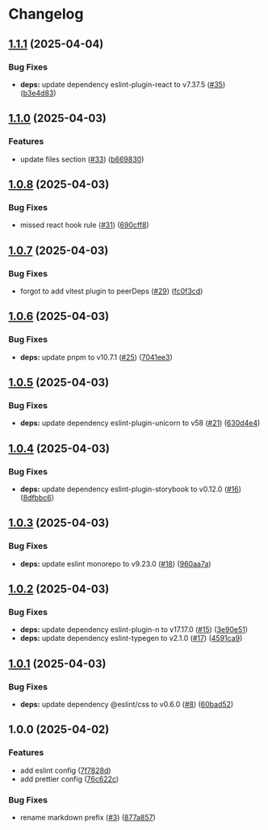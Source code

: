 # Changelog

## [1.1.1](https://github.com/re-taro/configs/compare/v1.1.0...v1.1.1) (2025-04-04)


### Bug Fixes

* **deps:** update dependency eslint-plugin-react to v7.37.5 ([#35](https://github.com/re-taro/configs/issues/35)) ([b3e4d83](https://github.com/re-taro/configs/commit/b3e4d833f2454801fbca7f70899dfa8441ac4347))

## [1.1.0](https://github.com/re-taro/configs/compare/v1.0.8...v1.1.0) (2025-04-03)


### Features

* update files section ([#33](https://github.com/re-taro/configs/issues/33)) ([b669830](https://github.com/re-taro/configs/commit/b6698308f0e1ee265357cbe7870c2f80a1b7a9f9))

## [1.0.8](https://github.com/re-taro/configs/compare/v1.0.7...v1.0.8) (2025-04-03)


### Bug Fixes

* missed react hook rule ([#31](https://github.com/re-taro/configs/issues/31)) ([690cff8](https://github.com/re-taro/configs/commit/690cff8fec8bc7656aa59ab273db36379b4d4f3c))

## [1.0.7](https://github.com/re-taro/configs/compare/v1.0.6...v1.0.7) (2025-04-03)


### Bug Fixes

* forgot to add vitest plugin to peerDeps ([#29](https://github.com/re-taro/configs/issues/29)) ([fc0f3cd](https://github.com/re-taro/configs/commit/fc0f3cdeff29c418168ac70e628413f82c7d066c))

## [1.0.6](https://github.com/re-taro/configs/compare/v1.0.5...v1.0.6) (2025-04-03)


### Bug Fixes

* **deps:** update pnpm to v10.7.1 ([#25](https://github.com/re-taro/configs/issues/25)) ([7041ee3](https://github.com/re-taro/configs/commit/7041ee302af42f86905df2461b589d80bf7df43a))

## [1.0.5](https://github.com/re-taro/configs/compare/v1.0.4...v1.0.5) (2025-04-03)


### Bug Fixes

* **deps:** update dependency eslint-plugin-unicorn to v58 ([#21](https://github.com/re-taro/configs/issues/21)) ([630d4e4](https://github.com/re-taro/configs/commit/630d4e45e2ff5e7f0e5104e7b6c579712f63b81e))

## [1.0.4](https://github.com/re-taro/configs/compare/v1.0.3...v1.0.4) (2025-04-03)


### Bug Fixes

* **deps:** update dependency eslint-plugin-storybook to v0.12.0 ([#16](https://github.com/re-taro/configs/issues/16)) ([8dfbbc6](https://github.com/re-taro/configs/commit/8dfbbc6a4ec273d6df6431090329989ae16e2e0a))

## [1.0.3](https://github.com/re-taro/configs/compare/v1.0.2...v1.0.3) (2025-04-03)


### Bug Fixes

* **deps:** update eslint monorepo to v9.23.0 ([#18](https://github.com/re-taro/configs/issues/18)) ([960aa7a](https://github.com/re-taro/configs/commit/960aa7a3169921e288a55484df0e0c9a1158326c))

## [1.0.2](https://github.com/re-taro/configs/compare/v1.0.1...v1.0.2) (2025-04-03)


### Bug Fixes

* **deps:** update dependency eslint-plugin-n to v17.17.0 ([#15](https://github.com/re-taro/configs/issues/15)) ([3e90e51](https://github.com/re-taro/configs/commit/3e90e519d2c0c40845b352abf16acf0bc598b0ae))
* **deps:** update dependency eslint-typegen to v2.1.0 ([#17](https://github.com/re-taro/configs/issues/17)) ([4591ca9](https://github.com/re-taro/configs/commit/4591ca95512b4dc9050bf8d533aa53d768cb2844))

## [1.0.1](https://github.com/re-taro/configs/compare/v1.0.0...v1.0.1) (2025-04-03)


### Bug Fixes

* **deps:** update dependency @eslint/css to v0.6.0 ([#8](https://github.com/re-taro/configs/issues/8)) ([60bad52](https://github.com/re-taro/configs/commit/60bad52580ebdd8613eca2ca4156079bc5ac2175))

## 1.0.0 (2025-04-02)


### Features

* add eslint config ([7f7828d](https://github.com/re-taro/configs/commit/7f7828dc2e6b7e0cd1bcbdcc44ed86fed89d2816))
* add prettier config ([76c622c](https://github.com/re-taro/configs/commit/76c622c1200228ec05c95a75c1045072497a4b11))


### Bug Fixes

* rename markdown prefix ([#3](https://github.com/re-taro/configs/issues/3)) ([877a857](https://github.com/re-taro/configs/commit/877a857d04df961e700ee901bec8933798906ebe))

